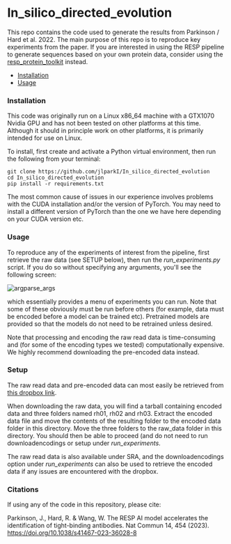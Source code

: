 # In_silico_directed_evolution
This repo contains the code used to generate the results from Parkinson / Hard et al.
2022. The main purpose of this repo is to reproduce key experiments from the paper.
If you are interested in using the RESP pipeline to generate sequences based
on your own protein data, consider using the [resp_protein_toolkit](https://github.com/jlparkI/resp_protein_toolkit)
instead.

- [Installation](#Installation)
- [Usage](#Usage)

### Installation

This code was originally run on a Linux x86_64 machine with a GTX1070 Nvidia GPU
and has not been tested on other platforms at this time. Although it should in 
principle work on other platforms, it is primarily intended for use on Linux.

To install, first create and activate a Python virtual environment,
then run the following from your terminal:

```
git clone https://github.com/jlparkI/In_silico_directed_evolution
cd In_silico_directed_evolution
pip install -r requirements.txt
```

The most common cause of issues in our experience involves problems with the 
CUDA installation and/or the version of PyTorch. You may need to install a 
different version of PyTorch than the one we have here depending on your CUDA
version etc.

### Usage

To reproduce any of the experiments of interest from the pipeline, first retrieve the raw
data (see SETUP below), then run the *run_experiments.py* script. If you do so
without specifying any arguments, you'll see the following screen:

![argparse_args](results_and_resources/run_experiments.png)


which essentially provides a menu of experiments you can run. Note that some of these
obviously must be run before others (for example, data must be encoded before a model
can be trained etc). Pretrained models are provided so that the models do not need
to be retrained unless desired.

Note that processing and encoding the raw read data is time-consuming and (for
some of the encoding types we tested) computationally expensive. We highly recommend
downloading the pre-encoded data instead.

### Setup

The raw read data and pre-encoded data can most easily be retrieved from
[this dropbox link](https://www.dropbox.com/sh/2iyxmsljo551cwy/AACetM27l1CbiIy7NV6a4mNra?dl=0).

When downloading the raw data, you will find a tarball containing encoded data and three folders named
rh01, rh02 and rh03. Extract the encoded data file and move the
contents of the resulting folder to the encoded data folder in
this directory. Move the three folders to the raw_data folder in
this directory. You should then be able to proceed (and do not need
to run downloadencodings or setup under *run_experiments*.

The raw read data is also available under SRA, and the downloadencodings option under
*run_experiments* can also be used to retrieve the encoded data if any issues are
encountered with the dropbox.

### Citations

If using any of the code in this repository, please cite:

Parkinson, J., Hard, R. & Wang, W. The RESP AI model accelerates the identification of tight-binding antibodies.
Nat Commun 14, 454 (2023). https://doi.org/10.1038/s41467-023-36028-8
